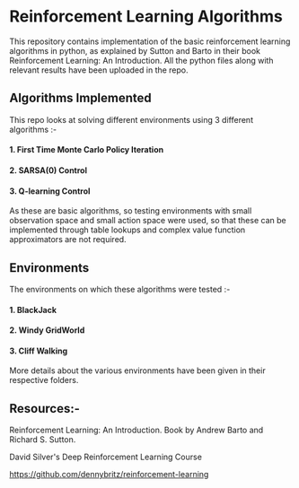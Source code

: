 # Reinforcement Learning Algorithms
This repository contains implementation of the basic reinforcement learning algorithms in python, as explained by Sutton and Barto in their book Reinforcement Learning: An Introduction. All the python files along with relevant results have been uploaded in the repo.

## Algorithms Implemented
This repo looks at solving different environments using 3 different algorithms :-
  #### 1. First Time Monte Carlo Policy Iteration 
  #### 2. SARSA(0) Control
  #### 3. Q-learning Control
As these are basic algorithms, so testing environments with small observation space and small action space were used, so that these can be implemented through table lookups and complex value function approximators are not required.

## Environments
The environments on which these algorithms were tested :-
  #### 1. BlackJack 
  #### 2. Windy GridWorld
  #### 3. Cliff Walking
More details about the various environments have been given in their respective folders.

 ## Resources:-
 Reinforcement Learning: An Introduction. Book by Andrew Barto and Richard S. Sutton.
 
 David Silver's Deep Reinforcement Learning Course
 
 https://github.com/dennybritz/reinforcement-learning
